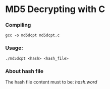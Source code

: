 # MD5 Decrypting with C

### Compiling
`gcc -o md5dcpt md5dcpt.c`

### Usage:
`./md5dcpt <hash> <hash_file>`

### About hash file
The hash file content must to be: *hash:word*
